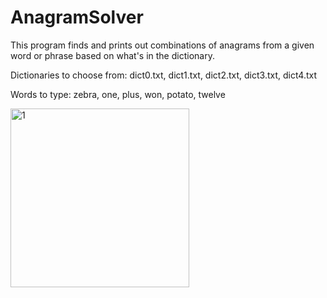 # AnagramSolver

This program finds and prints out combinations of anagrams from a given word or phrase based on what's in the dictionary. 

Dictionaries to choose from: dict0.txt, dict1.txt, dict2.txt, dict3.txt, dict4.txt

Words to type: zebra, one, plus, won, potato, twelve

<img width="286" alt="1" src="https://user-images.githubusercontent.com/115426604/203630309-954f8072-2663-47e0-92f5-b0c7e17a3daf.png">
